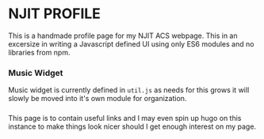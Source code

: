 # NJIT PROFILE

This is a handmade profile page for my NJIT ACS webpage. This in an excersize in writing a Javascript defined UI using only ES6 modules and no libraries from npm.

### Music Widget

Music widget is currently defined in `util.js` as needs for this grows it will slowly be moved into it's own module for organization.

###

This page is to contain useful links and I may even spin up hugo on this instance to
make things look nicer should I get enough interest on my page.
